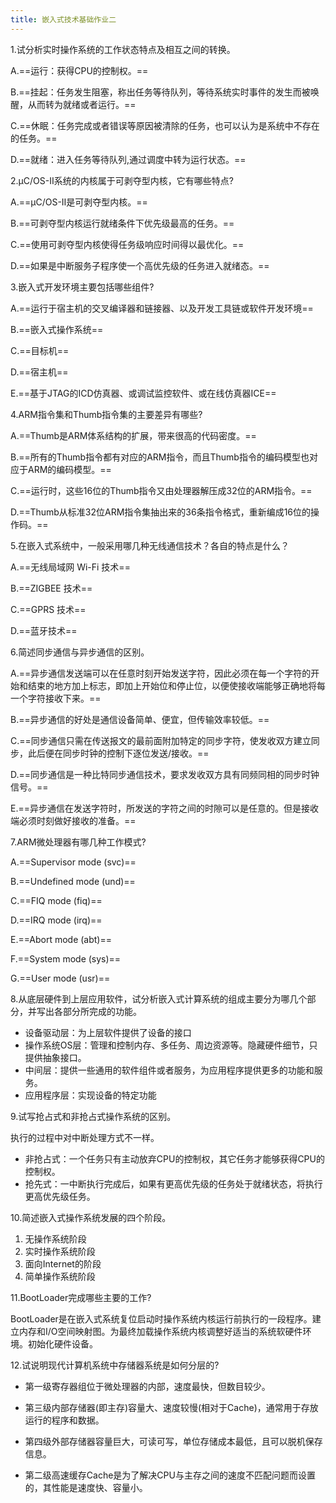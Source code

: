```yaml
---
title: 嵌入式技术基础作业二
---
```


1.试分析实时操作系统的工作状态特点及相互之间的转换。

A.==运行：获得CPU的控制权。==

B.==挂起：任务发生阻塞，称出任务等待队列，等待系统实时事件的发生而被唤醒，从而转为就绪或者运行。==

C.==休眠：任务完成或者错误等原因被清除的任务，也可以认为是系统中不存在的任务。==

D.==就绪：进入任务等待队列,通过调度中转为运行状态。==



2.μC/OS-Ⅱ系统的内核属于可剥夺型内核，它有哪些特点?

A.==μC/OS-Ⅱ是可剥夺型内核。==

B.==可剥夺型内核运行就绪条件下优先级最高的任务。==

C.==使用可剥夺型内核使得任务级响应时间得以最优化。==

D.==如果是中断服务子程序使一个高优先级的任务进入就绪态。==



3.嵌入式开发环境主要包括哪些组件?

A.==运行于宿主机的交叉编译器和链接器、以及开发工具链或软件开发环境==

B.==嵌入式操作系统==

C.==目标机==

D.==宿主机==

E.==基于JTAG的ICD仿真器、或调试监控软件、或在线仿真器ICE==



4.ARM指令集和Thumb指令集的主要差异有哪些?  

A.==Thumb是ARM体系结构的扩展，带来很高的代码密度。==

B.==所有的Thumb指令都有对应的ARM指令，而且Thumb指令的编码模型也对应于ARM的编码模型。==

C.==运行时，这些16位的Thumb指令又由处理器解压成32位的ARM指令。==

D.==Thumb从标准32位ARM指令集抽出来的36条指令格式，重新编成16位的操作码。==



5.在嵌入式系统中，一般采用哪几种无线通信技术？各自的特点是什么？

A.==无线局域网 Wi-Fi 技术==

B.==ZIGBEE 技术==

C.==GPRS 技术==

D.==蓝牙技术==



6.简述同步通信与异步通信的区别。

A.==异步通信发送端可以在任意时刻开始发送字符，因此必须在每一个字符的开始和结束的地方加上标志，即加上开始位和停止位，以便使接收端能够正确地将每一个字符接收下来。==

B.==异步通信的好处是通信设备简单、便宜，但传输效率较低。==

C.==同步通信只需在传送报文的最前面附加特定的同步字符，使发收双方建立同步，此后便在同步时钟的控制下逐位发送/接收。==

D.==同步通信是一种比特同步通信技术，要求发收双方具有同频同相的同步时钟信号。==

E.==异步通信在发送字符时，所发送的字符之间的时隙可以是任意的。但是接收端必须时刻做好接收的准备。==



7.ARM微处理器有哪几种工作模式?  

A.==Supervisor mode (svc)==

B.==Undefined mode (und)==

C.==FIQ mode (fiq)==

D.==IRQ mode (irq)==

E.==Abort mode (abt)==

F.==System mode (sys)==

G.==User mode (usr)==



8.从底层硬件到上层应用软件，试分析嵌入式计算系统的组成主要分为哪几个部分，并写出各部分所完成的功能。

- 设备驱动层：为上层软件提供了设备的接口
- 操作系统OS层：管理和控制内存、多任务、周边资源等。隐藏硬件细节，只提供抽象接口。
- 中间层：提供一些通用的软件组件或者服务，为应用程序提供更多的功能和服务。
- 应用程序层：实现设备的特定功能

 

9.试写抢占式和非抢占式操作系统的区别。  

执行的过程中对中断处理方式不一样。

- 非抢占式：一个任务只有主动放弃CPU的控制权，其它任务才能够获得CPU的控制权。
- 抢先式：一中断执行完成后，如果有更高优先级的任务处于就绪状态，将执行更高优先级任务。



10.简述嵌入式操作系统发展的四个阶段。  

1. 无操作系统阶段
2. 实时操作系统阶段
3. 面向Internet的阶段
4. 简单操作系统阶段



11.BootLoader完成哪些主要的工作?  

BootLoader是在嵌入式系统复位启动时操作系统内核运行前执行的一段程序。建立内存和I/O空间映射图。为最终加载操作系统内核调整好适当的系统软硬件环境。初始化硬件设备。

 

12.试说明现代计算机系统中存储器系统是如何分层的?

- 第一级寄存器组位于微处理器的内部，速度最快，但数目较少。

- 第三级内部存储器(即主存)容量大、速度较慢(相对于Cache)，通常用于存放运行的程序和数据。

- 第四级外部存储器容量巨大，可读可写，单位存储成本最低，且可以脱机保存信息。

- 第二级高速缓存Cache是为了解决CPU与主存之间的速度不匹配问题而设置的，其性能是速度快、容量小。

